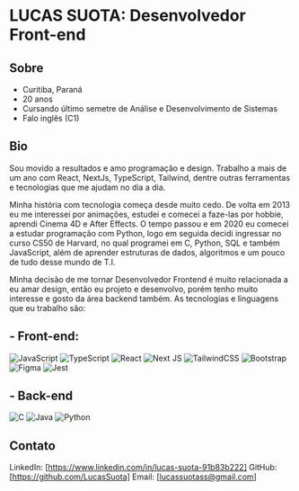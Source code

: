 # LUCAS SUOTA: Desenvolvedor Front-end

## Sobre 

- Curitiba, Paraná
- 20 anos
- Cursando último semetre de Análise e Desenvolvimento de Sistemas
- Falo inglês (C1)

## Bio

Sou movido a resultados e amo programação e design. Trabalho a mais de um ano com React, NextJs, TypeScript, Tailwind, dentre outras ferramentas e tecnologias que me ajudam no dia a dia.

Minha história com tecnologia começa desde muito cedo. De volta em 2013 eu me interessei por animações, estudei e comecei a faze-las por hobbie, aprendi Cinema 4D e After Effects. O tempo passou e em 2020 eu comecei a estudar programação com Python, logo em seguida decidi ingressar no curso CS50 de Harvard, no qual programei em C, Python, SQL e também JavaScript, além de aprender estruturas de dados, algoritmos e um pouco de tudo desse mundo de T.I.

Minha decisão de me tornar Desenvolvedor Frontend é muito relacionada a eu amar design, então eu projeto e desenvolvo, porém tenho muito interesse e gosto da área backend também. As tecnologias e linguagens que eu trabalho são:

## - Front-end:

![JavaScript](https://img.shields.io/badge/javascript-%23323330.svg?style=for-the-badge&logo=javascript&logoColor=%23F7DF1E)
![TypeScript](https://img.shields.io/badge/typescript-%23007ACC.svg?style=for-the-badge&logo=typescript&logoColor=white)
![React](https://img.shields.io/badge/react-%2320232a.svg?style=for-the-badge&logo=react&logoColor=%2361DAFB)
![Next JS](https://img.shields.io/badge/Next-black?style=for-the-badge&logo=next.js&logoColor=white)
![TailwindCSS](https://img.shields.io/badge/tailwindcss-%2338B2AC.svg?style=for-the-badge&logo=tailwind-css&logoColor=white)
![Bootstrap](https://img.shields.io/badge/bootstrap-%238511FA.svg?style=for-the-badge&logo=bootstrap&logoColor=white)
![Figma](https://img.shields.io/badge/figma-%23F24E1E.svg?style=for-the-badge&logo=figma&logoColor=white)
![Jest](https://img.shields.io/badge/-jest-%23C21325?style=for-the-badge&logo=jest&logoColor=white)

## - Back-end

![C](https://img.shields.io/badge/c-%2300599C.svg?style=for-the-badge&logo=c&logoColor=white)
![Java](https://img.shields.io/badge/java-%23ED8B00.svg?style=for-the-badge&logo=openjdk&logoColor=white)
![Python](https://img.shields.io/badge/python-3670A0?style=for-the-badge&logo=python&logoColor=ffdd54)

## Contato

LinkedIn: [https://www.linkedin.com/in/lucas-suota-91b83b222]
GitHub: [https://github.com/LucasSuota]
Email: [lucassuotass@gmail.com]



